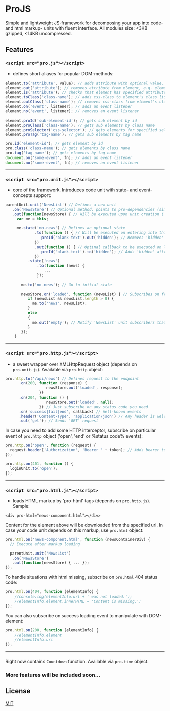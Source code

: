 # ProJS

Simple and lightweight JS-framework for decomposing your app into code- and html markup- units with fluent interface.
All modules size: <3KB gzipped, <14KB uncompressed.


## Features

### `<script src="pro.js"></script>`
 - defines short aliases for popular DOM-methods:


```javascript
element.to('attribute', value); // adds attribute with optional value, e.g. element.to('hidden')
element.out('attribute'); // removes attribute from element, e.g. element.out('disabled')
element.is('attribute'); // checks that element has specified attribute
element.toClass('class-name'); // adds css-class to element's class list
element.outClass('class-name'); // removes css-class from element's class list
element.on('event', listener); // adds an event listener
element.no('event', listener); // removes an event listener

element.proId('sub-element-id'); // gets sub element by id
element.proClass('class-name'); // gets sub elements by class name
element.proSelector('css-selector'); // gets elements for specified selector
element.proTag('tag-name'); // gets sub elements by tag name

pro.id('element-id'); // gets element by id
pro.class('class-name'); // gets elements by class name
pro.tag('tag-name'); // gets elements by tag name
document.on('some-event', fn); // adds an event listener
document.no('some-event', fn); // removes an event listener
```
---

### `<script src="pro.unit.js"></script>`
 - core of the framework. Introduces code unit with state- and event-concepts support:


```javascript
parentUnit.unit('NewsList') // Defines a new unit
   .on('NewsStore') // Optional method, points to pro-dependencies (similar units)
   .out(function(newsStore) { // Will be executed upon unit creation ('this' scopes to an unit itself)
     var me = this;
     
     me.state('no-news') // Defines an optional state
             .to(function () { // Will be executed on entering into this state
                proId('blank-text').out('hidden'); // Removes 'hidden' attribute from blank text
             })
             .out(function () { // Optinal callback to be executed on leaving this state
                proId('blank-text').to('hidden'); // Adds 'hidden' attribute to blank text element
             })
          .state('news')
              .to(function (news) {
                 ...
              });
       
       me.to('no-news'); // Go to initial state
       
       newsStore.on('loaded', function (newsList) { // Subscribes on fresh news
          if (newsList && newsList.length > 0) {
            me.to('news', newsList);
          }
          else
          {
            me.out('empty'); // Notify 'NewsList' unit subscribers that news control is empty
          }
       });      
    }
```
---

### `<script src="pro.http.js"></script>`
 - a sweet wrapper over XMLHttpRequest object (depends on `pro.unit.js`). Available via `pro.http` object:


```javascript
pro.http.to('/api/news') // Defines request to the endpoint
      .on(200, function (response) { 
                  newsStore.out('loaded', response);
               }) 
      .on(204, function () { 
                  newsStore.out('loaded', null);
               }) // Just subscribe on any status code you need
      .on('success|fail|end', callback) // Well-known events
      .header('Content-Type', 'application/json') // Any header is welcome
      .out('get'); // Sends 'GET' request
```

In case you need to add some HTTP interceptor, subscribe on particular event of `pro.http` object ('open', 'end' or %status code% events):


```javascript
pro.http.on('open', function (request) {
  request.header('Authorization', 'Bearer ' + token); // Adds bearer token on each request
});

pro.http.on(401, function () {
  loginUnit.to('open');
});
```
---

### `<script src="pro.html.js"></script>`
- loads HTML markup by 'pro-html' tags (depends on `pro.http.js`). Sample:

`<div pro-html="news-component.html"></div>`

Content for the element above will be downloaded from the specified url. In case your code unit depends on this markup, use `pro.html` object:

```javascript
pro.html.on('news-component.html', function (newsContainerDiv) {
  // Execute after markup loading

  parentUnit.unit('NewsList')
   .on('NewsStore')
   .out(function(newsStore) { ... });
});
```

To handle situations with html missing, subscribe on `pro.html` 404 status code:

```javascript
pro.html.on(404, function (elementInfo) {
	//console.log(elementInfo.url + ' was not loaded.');
	//elementInfo.element.innerHTML = 'Content is missing.';
});
```

You can also subscribe on success loading event to manipulate with DOM-element:

```javascript
pro.html.on(200, function (elementInfo) {
	//elementInfo.element
	//elementInfo.url
});
```
---

### <script src="pro.time.js"></script>
Right now contains `Countdown` function. Available via `pro.time` object.

### More features will be included soon...
   
## License

[MIT](http://opensource.org/licenses/MIT)